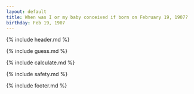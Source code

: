 ```yaml
---
layout: default
title: When was I or my baby conceived if born on February 19, 1907?
birthday: Feb 19, 1907
---
```


{% include header.md %}

{% include guess.md %}

{% include calculate.md %}

{% include safety.md %}

{% include footer.md %}



